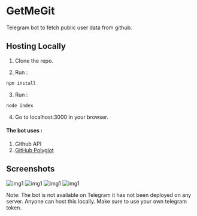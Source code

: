 # GetMeGit
Telegram bot to fetch public user data from github.

## Hosting Locally
1. Clone the repo.

2. Run :
```bash
npm install
```
3. Run :
```bash
node index
```
4. Go to localhost:3000 in your browser.

#### The bot uses :
1. Github API
2. [GitHub Polyglot](https://github.com/IonicaBizau/node-gh-polyglot)

## Screenshots 

![img1](./img/1.jpg)
![img1](./img/2.jpg)
![img1](./img/3.jpg)
![img1](./img/4.jpg)

Note: The bot is not available on Telegram it has not been deployed on any server. Anyone can host this locally. Make sure to use your own telegram token.

